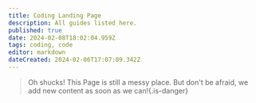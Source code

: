```yaml
---
title: Coding Landing Page
description: All guides listed here.
published: true
date: 2024-02-08T18:02:04.959Z
tags: coding, code
editor: markdown
dateCreated: 2024-02-06T17:07:09.342Z
---
```


>Oh shucks!
This Page is still a messy place. But don't be afraid, we add new content as soon as we can!{.is-danger}

